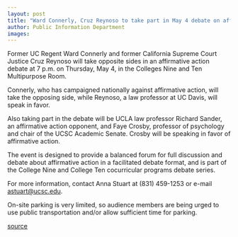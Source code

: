 ```yaml
---
layout: post
title: "Ward Connerly, Cruz Reynoso to take part in May 4 debate on affirmative action"
author: Public Information Department
images:
---
```


Former UC Regent Ward Connerly and former California Supreme Court Justice Cruz Reynoso will take opposite sides in an affirmative action debate at 7 p.m. on Thursday, May 4, in the Colleges Nine and Ten Multipurpose Room.

Connerly, who has campaigned nationally against affirmative action, will take the opposing side, while Reynoso, a law professor at UC Davis, will speak in favor.

Also taking part in the debate will be UCLA law professor Richard Sander, an affirmative action opponent, and Faye Crosby, professor of psychology and chair of the UCSC Academic Senate. Crosby will be speaking in favor of affirmative action.   
  
The event is designed to provide a balanced forum for full discussion and debate about affirmative action in a facilitated debate format, and is part of the College Nine and College Ten cocurricular programs debate series.

For more information, contact Anna Stuart at (831) 459-1253 or e-mail [astuart@ucsc.edu][1].

On-site parking is very limited, so audience members are being urged to use public transportation and/or allow sufficient time for parking.

[1]: mailto:astuart@ucsc.edu

[source](http://www1.ucsc.edu/currents/05-06/05-01/brief-debate.asp "Permalink to brief-debate")
